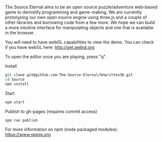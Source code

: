 The Source Eternal aims to be an open source puzzle/adventure web-based game to demistify programming and game-making. We are currently prototyping our own open source engine using three.js and a couple of other libraries and borrowing code from a few more. We hope we can build a more intuitive interface for manipulating objects and one that is available in the browser.

You will need to have webGL capabilities to view the demo. You can check if you have webGL here: http://get.webgl.org

To open the editor once you are playing, press "q".

Install
```bash
git clone git@github.com:The-Source-Eternal/Unwritten3D.git
cd Source
npm install
```

Start
```bash
npm start
```

Publish to gh-pages (requires commit access)
```bash
npm run publish
```

For more information on npm (node packaged modules): https://www.npmjs.org
